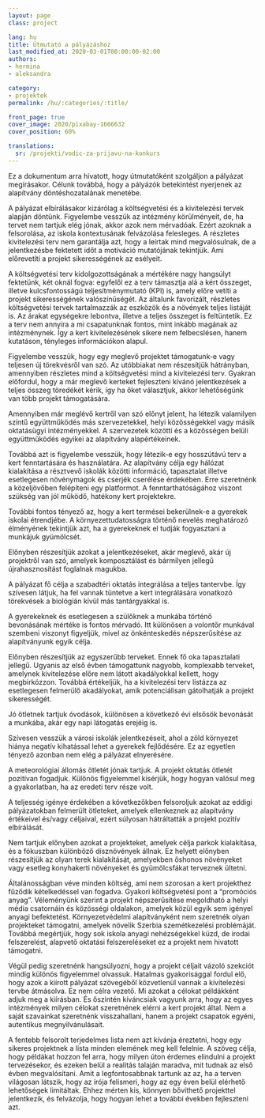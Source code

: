 ```yaml
---
layout: page
class: project

lang: hu
title: Útmutató a pályázáshoz
last_modified_at: 2020-03-01T00:00:00-02:00
authors:
- hermina
- aleksandra

category:
- projektek
permalink: /hu/:categories/:title/

front_page: true
cover_image: 2020/pixabay-1666632
cover_position: 60%

translations:
  sr: /projekti/vodic-za-prijavu-na-konkurs
---
```

Ez a dokumentum arra hivatott, hogy útmutatóként szolgáljon a pályázat
megírásakor. Célunk továbbá, hogy a pályázók betekintést nyerjenek az
alapítvány döntéshozatalának menetébe.

A pályázat elbírálásakor kizárólag a költségvetési és a kivitelezési tervek
alapján döntünk. Figyelembe vesszük az intézmény körülményeit, de, ha tervet
nem tartjuk elég jónak, akkor azok nem mérvadóak. Ezért azoknak a felsorolása,
az iskola kontextusának felvázolása felesleges. A részletes kivitelezési terv
nem garantálja azt, hogy a leírtak mind megvalósulnak, de a jelentkezésbe
fektetett időt a motiváció mutatójának tekintjük. Ami előrevetíti a projekt
sikerességének az esélyeit.

A költségvetési terv kidolgozottságának a mértékére nagy hangsúlyt fektetünk,
két oknál fogva: egyfelől ez a terv támasztja alá a kért összeget, illetve
kulcsfontosságú teljesítménymutató (KPI) is, amely előre vetíti a projekt
sikerességének valószínűségét. Az általunk favorizált, részletes költségvetési
tervek tartalmazzák az eszközök és a növények teljes listáját is. Az árakat
egységekre lebontva, illetve a teljes összeget is feltüntetik. Ez a terv nem
annyira a mi csapatunknak fontos, mint inkább magának az intézménynek. Így a
kert kivitelezésének sikere nem felbecslésen, hanem kutatáson, tényleges
információkon alapul.

Figyelembe vesszük, hogy egy meglevő projektet támogatunk-e vagy teljesen új
törekvésről van szó. Az utóbbiakat nem részesítjük hátrányban, amennyiben
részletes mind a költségvetési mind a kivitelezési terv. Gyakran előfordul,
hogy a már meglevő kerteket fejleszteni kívánó jelentkezések a teljes összeg
töredékét kérik, így ha őket választjuk, akkor lehetőségünk van több projekt
támogatására.

Amennyiben már meglévő kertről van szó előnyt jelent, ha létezik valamilyen
szintű együttműködés más szervezetekkel, helyi közösségekkel vagy másik
oktatásügyi intézményekkel. A szervezetek közötti és a közösségen belüli
együttműködés egyikei az alapítvány alapértékeinek.

Továbbá azt is figyelembe vesszük, hogy létezik-e egy hosszútávú terv a kert
fenntartására és használatára. Az alapítvány célja egy hálózat kialakítása a
résztvevő iskolák közötti információ, tapasztalat illetve esetlegesen
növénymagok és cserjék cserélése érdekében. Erre szeretnénk a közeljövőben
felépíteni egy platformot. A fenntarthatóságához viszont szükség van jól
működő, hatékony kert projektekre.

További fontos tényező az, hogy a kert termései bekerülnek-e a gyerekek iskolai
étrendjébe. A környezettudatosságra történő nevelés meghatározó élményének
tekintjük azt, ha a gyerekeknek el tudják fogyasztani a munkájuk gyümölcsét.

Előnyben részesítjük azokat a jelentkezéseket, akár meglevő, akár új projektről
van szó, amelyek komposztálást és bármilyen jellegű újrahasznosítást foglalnak
magukba.

A pályázat fő célja a szabadtéri oktatás integrálása a teljes tantervbe. Így
szívesen látjuk, ha fel vannak tüntetve a kert integrálására vonatkozó
törekvések a biológián kívül más tantárgyakkal is.

A gyerekeknek és esetlegesen a szülőknek a munkába történő bevonásának mértéke
is fontos mérvadó. Itt különösen a volontőr munkával szembeni viszonyt
figyeljük, mivel az önkénteskedés népszerűsítése az alapítványunk egyik célja.

Előnyben részesítjük az egyszerűbb terveket. Ennek fő oka tapasztalati jellegű.
Ugyanis az első évben támogattunk nagyobb, komplexabb terveket, amelynek
kivitelezése előre nem látott akadályokkal kellett, hogy megbirkózzon. Továbbá
értékeljük, ha a kivitelezési terv listázza az esetlegesen felmerülő
akadályokat, amik potenciálisan gátolhatják a projekt sikerességét.

Jó ötletnek tartjuk óvodások, különösen a következő évi elsősök bevonását a
munkába, akár egy napi látogatás erejéig is.

Szívesen vesszük a városi iskolák jelentkezéseit, ahol a zöld környezet hiánya
negatív kihatással lehet a gyerekek fejlődésére. Ez az egyetlen tényező azonban
nem elég a pályázat elnyerésére.

A meteorológiai állomás ötletét jónak tartjuk. A projekt oktatás ötletét
pozitívan fogadjuk. Különös figyelemmel kísérjük, hogy hogyan valósul meg a
gyakorlatban, ha az eredeti terv része volt.

A teljesség igénye érdekében a következőkben felsoroljuk azokat az eddigi
pályázatokban felmerült ötleteket, amelyek ellenkeznek az alapítvány értékeivel
és/vagy céljaival, ezért súlyosan hátráltatták a projekt pozitív elbírálását.

Nem tartjuk előnyben azokat a projekteket, amelyek célja parkok kialakítása, és
a fókuszban különböző dísznövények állnak. Ez helyett előnyben részesítjük az
olyan terek kialakítását, amelyekben őshonos növényeket vagy esetleg
konyhakerti növényeket és gyümölcsfákat terveznek ültetni.

Általánosságban véve minden költség, ami nem szorosan a kert projekthez fűződik
kételkedéssel van fogadva. Gyakori költségvetési pont a “promóciós anyag”.
Véleményünk szerint a projekt népszerűsítése megoldható a helyi média
csatornáin és közösségi oldalakon, amelyek közül egyik sem igényel anyagi
befektetést. Környezetvédelmi alapítványként nem szeretnék olyan projekteket
támogatni, amelyek növelik Szerbia szemétkezelési problémáját. Továbbá
megértjük, hogy sok iskola anyagi nehézségekkel küzd, de irodai felszerelést,
alapvető oktatási felszereléseket ez a projekt nem hivatott támogatni.

Végül pedig szeretnénk hangsúlyozni, hogy a projekt céljait vázoló szekciót
mindig különös figyelemmel olvassuk. Hatalmas gyakorisággal fordul elő, hogy
azok a kiírott pályázat szövegéből közvetlenül vannak a kivitelezési tervbe
átmásolva. Ez nem célra vezető. Mi azokat a célokat példákként adjuk meg a
kiírásban. És őszintén kíváncsiak vagyunk arra, hogy az egyes intézmények
milyen célokat szeretnének elérni a kert projekt által. Nem a saját szavainkat
szeretnénk visszahallani, hanem a projekt csapatok egyéni, autentikus
megnyilvánulásait.

A fentebb felsorolt terjedelmes lista nem azt kívánja éreztetni, hogy egy
sikeres projektnek a lista minden elemének meg kell felelnie. A szöveg célja,
hogy példákat hozzon fel arra, hogy milyen úton érdemes elindulni a projekt
tervezésekor, és ezeken belül a realitás talaján maradva, mit tudnak az első
évben megvalósítani. Amit a legfontosabbnak tartunk az az, ha a terven
világosan látszik, hogy az írója felismeri, hogy az egy éven belül elérhető
lehetőségek limitáltak. Ehhez mérten kis, könnyen bővíthető projekttel
jelentkezik, és felvázolja, hogy hogyan lehet a további években fejleszteni
azt.
